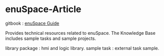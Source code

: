 # enuSpace-Article

gitbook : [enuSpace Guide](https://expnuni.gitbooks.io/enuspace)

Provides technical resources related to enuSpace. The Knowledge Base includes sample tasks and sample projects.

library package : hmi and logic library. 
sample task : external task sample.
